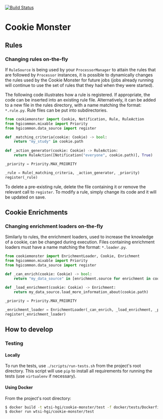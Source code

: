 [![Build Status](https://travis-ci.org/wtsi-hgi/cookie-monster.svg)](https://travis-ci.org/wtsi-hgi/cookie-monster)

# Cookie Monster

## Rules
### Changing rules on-the-fly
If ``RuleSource`` is being used by your ``ProcessorManager`` to attain the rules that are followed by ``Processor``
instances, it is possible to dynamically changes the rules used by the Cookie Monster for future jobs (jobs already 
running will continue to use the set of rules that they had when they were started).

The following code illustrates how a rule is registered. If appropriate, the code can be inserted into an existing rule 
file. Alternatively, it can be added to a new file in the rules directory, with a name matching the format: ``*.rule.py``.
Rule files can be put into subdirectories.
```python
from cookiemonster import Cookie, Notification, Rule, RuleAction
from hgicommon.mixable import Priority
from hgicommon.data_source import register

def _matching_criteria(cookie: Cookie) -> bool:
    return "my_study" in cookie.path
        
def _action_generator(cookie: Cookie) -> RuleAction:
    return RuleAction([Notification("everyone", cookie.path)], True)

_priority = Priority.MAX_PRIORITY

_rule = Rule(_matching_criteria, _action_generator, _priority)
register(_rule)
```

To delete a pre-existing rule, delete the file containing it or remove the relevant call to ``register``. To modify a 
rule, simply change its code and it will be updated on save.


## Cookie Enrichments
### Changing enrichment loaders on-the-fly
Similarly to rules, the enrichment loaders, used to increase the knowledge of a cookie, can be changed during execution.
Files containing enrichment loaders must have a name matching the format: ``*.loader.py``.
```python
from cookiemonster import EnrichmentLoader, Cookie, Enrichment
from hgicommon.mixable import Priority
from hgicommon.data_source import register

def _can_enrich(cookie: Cookie) -> bool:
    return "my_data_source" in [enrichment.source for enrichment in cookie.enrichments]
    
def _load_enrichment(cookie: Cookie) -> Enrichment:
    return my_data_source.load_more_information_about(cookie.path)

_priority = Priority.MAX_PRIORITY

_enrichment_loader = EnrichmentLoader(_can_enrich, _load_enrichment, _priority)
register(_enrichment_loader)
```


## How to develop
### Testing
#### Locally
To run the tests, use ``./scripts/run-tests.sh`` from the project's root directory. This script will use ``pip`` to 
install all requirements for running the tests (use `virtualenv` if necessary).

#### Using Docker
From the project's root directory:
```bash
$ docker build -t wtsi-hgi/cookie-monster/test -f docker/tests/Dockerfile .
$ docker run wtsi-hgi/cookie-monster/test
```